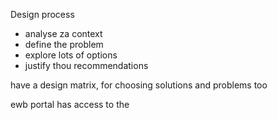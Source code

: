Design process

- analyse za context
- define the problem
- explore lots of options
- justify thou recommendations

have a design matrix, for choosing solutions and problems too

ewb portal has access to the